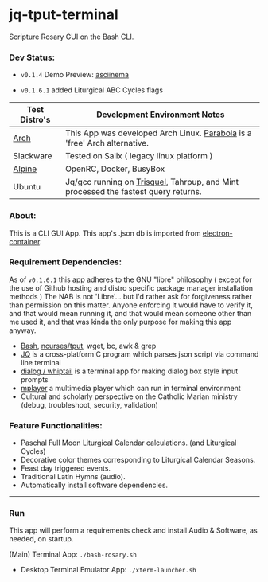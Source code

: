 # jq-tput-terminal

Scripture Rosary GUI on the Bash CLI.



### Dev Status:

* ```v0.1.4``` Demo Preview: [asciinema](https://asciinema.org/a/217793)

* ```v0.1.6.1``` added Liturgical ABC Cycles flags

| Test Distro's | Development Environment Notes |
| --- | --- |
| [Arch](https://wiki.archlinux.org/) | This App was developed Arch Linux. [Parabola](https://wiki.parabola.nu/Category:Migration) is a 'free' Arch alternative. |
| Slackware | Tested on Salix ( legacy linux platform ) |
| [Alpine](https://alpinelinux.org/about/) | OpenRC, Docker, BusyBox |
| Ubuntu | Jq/gcc running on [Trisquel](https://trisquel.info), Tahrpup, and Mint processed the fastest query returns. |

### About:

This is a CLI GUI App. This app's .json db is imported from [electron-container](https://github.com/mezcel/electron-container).

### Requirement Dependencies:

As of ```v0.1.6.1``` this app adheres to the GNU "libre" philosophy ( except for the use of Github hosting and distro specific package manager installation methods ) The NAB is not 'Libre'... but I'd rather ask for forgiveness rather than permission on this matter. Anyone enforcing it would have to verify it, and that would mean running it, and that would mean someone other than me used it, and that was kinda the only purpose for making this app anyway.

* [Bash](https://www.gnu.org/software/bash/), [ncurses/tput](https://ss64.com/bash/tput.html), wget, bc, awk & grep
* [JQ](https://stedolan.github.io/jq) is a cross-platform C program which parses json script via command line terminal
* [dialog / whiptail](http://linuxcommand.org/lc3_adv_dialog.php) is a terminal app for making dialog box style input prompts
* [mplayer](http://www.mplayerhq.hu/design7/info.html) a multimedia player which can run in terminal environment
* Cultural and scholarly perspective on the Catholic Marian ministry (debug, troubleshoot, security, validation)

### Feature Functionalities:

* Paschal Full Moon Liturgical Calendar calculations. (and Liturgical Cycles)
* Decorative color themes corresponding to Liturgical Calendar Seasons.
* Feast day triggered events.
* Traditional Latin Hymns (audio).
* Automatically install software dependencies.

---

### Run

This app will perform a requirements check and install Audio & Software, as needed, on startup.

(Main) Terminal App: ```./bash-rosary.sh```

- Desktop Terminal Emulator App: ```./xterm-launcher.sh```
